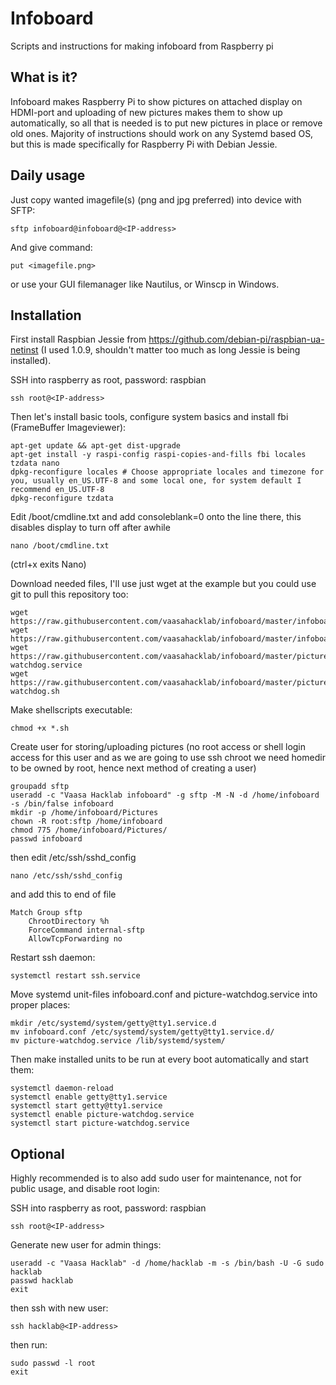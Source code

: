 # Infoboard
Scripts and instructions for making infoboard from Raspberry pi

## What is it?
Infoboard makes Raspberry Pi to show pictures on attached display on HDMI-port and uploading of new pictures makes them to show up automatically, so all that is needed is to put new pictures in place or remove old ones. Majority of instructions should work on any Systemd based OS, but this is made specifically for Raspberry Pi with Debian Jessie.

## Daily usage
Just copy wanted imagefile(s) (png and jpg preferred) into device with SFTP:

```
sftp infoboard@infoboard@<IP-address>
```
And give command:

```
put <imagefile.png>
```

or use your GUI filemanager like Nautilus, or Winscp in Windows.

## Installation
First install Raspbian Jessie from https://github.com/debian-pi/raspbian-ua-netinst (I used 1.0.9, shouldn't matter too much as long Jessie is being installed).

SSH into raspberry as root, password: raspbian

```
ssh root@<IP-address>
```

Then let's install basic tools, configure system basics and install fbi (FrameBuffer Imageviewer):

```
apt-get update && apt-get dist-upgrade
apt-get install -y raspi-config raspi-copies-and-fills fbi locales tzdata nano
dpkg-reconfigure locales # Choose appropriate locales and timezone for you, usually en_US.UTF-8 and some local one, for system default I recommend en_US.UTF-8
dpkg-reconfigure tzdata
```

Edit /boot/cmdline.txt and add consoleblank=0 onto the line there, this disables display to turn off after awhile

```
nano /boot/cmdline.txt
```

(ctrl+x exits Nano)

Download needed files, I'll use just wget at the example but you could use git to pull this repository too:

```
wget https://raw.githubusercontent.com/vaasahacklab/infoboard/master/infoboard.conf
wget https://raw.githubusercontent.com/vaasahacklab/infoboard/master/infoboard.sh
wget https://raw.githubusercontent.com/vaasahacklab/infoboard/master/picture-watchdog.service
wget https://raw.githubusercontent.com/vaasahacklab/infoboard/master/picture-watchdog.sh
```

Make shellscripts executable:

```
chmod +x *.sh
```

Create user for storing/uploading pictures (no root access or shell login access for this user and as we are going to use ssh chroot we need homedir to be owned by root, hence next method of creating a user)

```
groupadd sftp
useradd -c "Vaasa Hacklab infoboard" -g sftp -M -N -d /home/infoboard -s /bin/false infoboard
mkdir -p /home/infoboard/Pictures
chown -R root:sftp /home/infoboard
chmod 775 /home/infoboard/Pictures/
passwd infoboard
```

then edit /etc/ssh/sshd_config

```
nano /etc/ssh/sshd_config
```

and add this to end of file

```
Match Group sftp
    ChrootDirectory %h
    ForceCommand internal-sftp
    AllowTcpForwarding no
```

Restart ssh daemon:

```
systemctl restart ssh.service
```

Move systemd unit-files infoboard.conf and picture-watchdog.service into proper places:

```
mkdir /etc/systemd/system/getty@tty1.service.d
mv infoboard.conf /etc/systemd/system/getty@tty1.service.d/
mv picture-watchdog.service /lib/systemd/system/
```

Then make installed units to be run at every boot automatically and start them:

```
systemctl daemon-reload
systemctl enable getty@tty1.service
systemctl start getty@tty1.service
systemctl enable picture-watchdog.service
systemctl start picture-watchdog.service
```

## Optional

Highly recommended is to also add sudo user for maintenance, not for public usage, and disable root login:

SSH into raspberry as root, password: raspbian

```
ssh root@<IP-address>
```

Generate new user for admin things:

```
useradd -c "Vaasa Hacklab" -d /home/hacklab -m -s /bin/bash -U -G sudo hacklab
passwd hacklab
exit
```

then ssh with new user:

```
ssh hacklab@<IP-address>
```

then run:

```
sudo passwd -l root
exit
```
